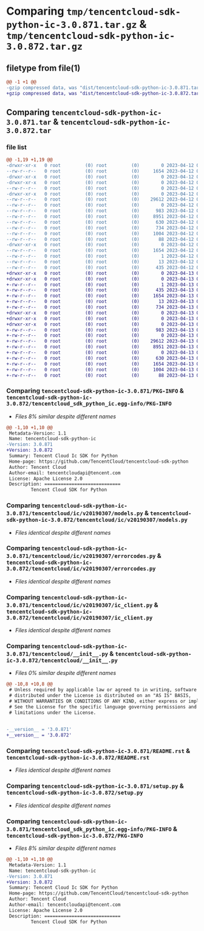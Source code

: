 # Comparing `tmp/tencentcloud-sdk-python-ic-3.0.871.tar.gz` & `tmp/tencentcloud-sdk-python-ic-3.0.872.tar.gz`

## filetype from file(1)

```diff
@@ -1 +1 @@
-gzip compressed data, was "dist/tencentcloud-sdk-python-ic-3.0.871.tar", last modified: Wed Apr 12 00:26:14 2023, max compression
+gzip compressed data, was "dist/tencentcloud-sdk-python-ic-3.0.872.tar", last modified: Thu Apr 13 00:43:04 2023, max compression
```

## Comparing `tencentcloud-sdk-python-ic-3.0.871.tar` & `tencentcloud-sdk-python-ic-3.0.872.tar`

### file list

```diff
@@ -1,19 +1,19 @@
-drwxr-xr-x   0 root         (0) root         (0)        0 2023-04-12 00:26:14.000000 tencentcloud-sdk-python-ic-3.0.871/
--rw-r--r--   0 root         (0) root         (0)     1654 2023-04-12 00:26:14.000000 tencentcloud-sdk-python-ic-3.0.871/PKG-INFO
-drwxr-xr-x   0 root         (0) root         (0)        0 2023-04-12 00:26:14.000000 tencentcloud-sdk-python-ic-3.0.871/tencentcloud/
-drwxr-xr-x   0 root         (0) root         (0)        0 2023-04-12 00:26:14.000000 tencentcloud-sdk-python-ic-3.0.871/tencentcloud/ic/
--rw-r--r--   0 root         (0) root         (0)        0 2023-04-12 00:26:14.000000 tencentcloud-sdk-python-ic-3.0.871/tencentcloud/ic/__init__.py
-drwxr-xr-x   0 root         (0) root         (0)        0 2023-04-12 00:26:14.000000 tencentcloud-sdk-python-ic-3.0.871/tencentcloud/ic/v20190307/
--rw-r--r--   0 root         (0) root         (0)    29612 2023-04-12 00:26:14.000000 tencentcloud-sdk-python-ic-3.0.871/tencentcloud/ic/v20190307/models.py
--rw-r--r--   0 root         (0) root         (0)        0 2023-04-12 00:26:14.000000 tencentcloud-sdk-python-ic-3.0.871/tencentcloud/ic/v20190307/__init__.py
--rw-r--r--   0 root         (0) root         (0)      983 2023-04-12 00:26:14.000000 tencentcloud-sdk-python-ic-3.0.871/tencentcloud/ic/v20190307/errorcodes.py
--rw-r--r--   0 root         (0) root         (0)     8951 2023-04-12 00:26:14.000000 tencentcloud-sdk-python-ic-3.0.871/tencentcloud/ic/v20190307/ic_client.py
--rw-r--r--   0 root         (0) root         (0)      630 2023-04-12 00:26:14.000000 tencentcloud-sdk-python-ic-3.0.871/tencentcloud/__init__.py
--rw-r--r--   0 root         (0) root         (0)      734 2023-04-12 00:26:14.000000 tencentcloud-sdk-python-ic-3.0.871/README.rst
--rw-r--r--   0 root         (0) root         (0)     1004 2023-04-12 00:26:14.000000 tencentcloud-sdk-python-ic-3.0.871/setup.py
--rw-r--r--   0 root         (0) root         (0)       88 2023-04-12 00:26:14.000000 tencentcloud-sdk-python-ic-3.0.871/setup.cfg
-drwxr-xr-x   0 root         (0) root         (0)        0 2023-04-12 00:26:14.000000 tencentcloud-sdk-python-ic-3.0.871/tencentcloud_sdk_python_ic.egg-info/
--rw-r--r--   0 root         (0) root         (0)     1654 2023-04-12 00:26:14.000000 tencentcloud-sdk-python-ic-3.0.871/tencentcloud_sdk_python_ic.egg-info/PKG-INFO
--rw-r--r--   0 root         (0) root         (0)        1 2023-04-12 00:26:14.000000 tencentcloud-sdk-python-ic-3.0.871/tencentcloud_sdk_python_ic.egg-info/dependency_links.txt
--rw-r--r--   0 root         (0) root         (0)       13 2023-04-12 00:26:14.000000 tencentcloud-sdk-python-ic-3.0.871/tencentcloud_sdk_python_ic.egg-info/top_level.txt
--rw-r--r--   0 root         (0) root         (0)      435 2023-04-12 00:26:14.000000 tencentcloud-sdk-python-ic-3.0.871/tencentcloud_sdk_python_ic.egg-info/SOURCES.txt
+drwxr-xr-x   0 root         (0) root         (0)        0 2023-04-13 00:43:04.000000 tencentcloud-sdk-python-ic-3.0.872/
+drwxr-xr-x   0 root         (0) root         (0)        0 2023-04-13 00:43:04.000000 tencentcloud-sdk-python-ic-3.0.872/tencentcloud_sdk_python_ic.egg-info/
+-rw-r--r--   0 root         (0) root         (0)        1 2023-04-13 00:43:04.000000 tencentcloud-sdk-python-ic-3.0.872/tencentcloud_sdk_python_ic.egg-info/dependency_links.txt
+-rw-r--r--   0 root         (0) root         (0)      435 2023-04-13 00:43:04.000000 tencentcloud-sdk-python-ic-3.0.872/tencentcloud_sdk_python_ic.egg-info/SOURCES.txt
+-rw-r--r--   0 root         (0) root         (0)     1654 2023-04-13 00:43:04.000000 tencentcloud-sdk-python-ic-3.0.872/tencentcloud_sdk_python_ic.egg-info/PKG-INFO
+-rw-r--r--   0 root         (0) root         (0)       13 2023-04-13 00:43:04.000000 tencentcloud-sdk-python-ic-3.0.872/tencentcloud_sdk_python_ic.egg-info/top_level.txt
+-rw-r--r--   0 root         (0) root         (0)      734 2023-04-13 00:43:04.000000 tencentcloud-sdk-python-ic-3.0.872/README.rst
+drwxr-xr-x   0 root         (0) root         (0)        0 2023-04-13 00:43:04.000000 tencentcloud-sdk-python-ic-3.0.872/tencentcloud/
+drwxr-xr-x   0 root         (0) root         (0)        0 2023-04-13 00:43:04.000000 tencentcloud-sdk-python-ic-3.0.872/tencentcloud/ic/
+drwxr-xr-x   0 root         (0) root         (0)        0 2023-04-13 00:43:04.000000 tencentcloud-sdk-python-ic-3.0.872/tencentcloud/ic/v20190307/
+-rw-r--r--   0 root         (0) root         (0)      983 2023-04-13 00:43:04.000000 tencentcloud-sdk-python-ic-3.0.872/tencentcloud/ic/v20190307/errorcodes.py
+-rw-r--r--   0 root         (0) root         (0)        0 2023-04-13 00:43:04.000000 tencentcloud-sdk-python-ic-3.0.872/tencentcloud/ic/v20190307/__init__.py
+-rw-r--r--   0 root         (0) root         (0)    29612 2023-04-13 00:43:04.000000 tencentcloud-sdk-python-ic-3.0.872/tencentcloud/ic/v20190307/models.py
+-rw-r--r--   0 root         (0) root         (0)     8951 2023-04-13 00:43:04.000000 tencentcloud-sdk-python-ic-3.0.872/tencentcloud/ic/v20190307/ic_client.py
+-rw-r--r--   0 root         (0) root         (0)        0 2023-04-13 00:43:04.000000 tencentcloud-sdk-python-ic-3.0.872/tencentcloud/ic/__init__.py
+-rw-r--r--   0 root         (0) root         (0)      630 2023-04-13 00:43:04.000000 tencentcloud-sdk-python-ic-3.0.872/tencentcloud/__init__.py
+-rw-r--r--   0 root         (0) root         (0)     1654 2023-04-13 00:43:04.000000 tencentcloud-sdk-python-ic-3.0.872/PKG-INFO
+-rw-r--r--   0 root         (0) root         (0)     1004 2023-04-13 00:43:04.000000 tencentcloud-sdk-python-ic-3.0.872/setup.py
+-rw-r--r--   0 root         (0) root         (0)       88 2023-04-13 00:43:04.000000 tencentcloud-sdk-python-ic-3.0.872/setup.cfg
```

### Comparing `tencentcloud-sdk-python-ic-3.0.871/PKG-INFO` & `tencentcloud-sdk-python-ic-3.0.872/tencentcloud_sdk_python_ic.egg-info/PKG-INFO`

 * *Files 8% similar despite different names*

```diff
@@ -1,10 +1,10 @@
 Metadata-Version: 1.1
 Name: tencentcloud-sdk-python-ic
-Version: 3.0.871
+Version: 3.0.872
 Summary: Tencent Cloud Ic SDK for Python
 Home-page: https://github.com/TencentCloud/tencentcloud-sdk-python
 Author: Tencent Cloud
 Author-email: tencentcloudapi@tencent.com
 License: Apache License 2.0
 Description: ============================
         Tencent Cloud SDK for Python
```

### Comparing `tencentcloud-sdk-python-ic-3.0.871/tencentcloud/ic/v20190307/models.py` & `tencentcloud-sdk-python-ic-3.0.872/tencentcloud/ic/v20190307/models.py`

 * *Files identical despite different names*

### Comparing `tencentcloud-sdk-python-ic-3.0.871/tencentcloud/ic/v20190307/errorcodes.py` & `tencentcloud-sdk-python-ic-3.0.872/tencentcloud/ic/v20190307/errorcodes.py`

 * *Files identical despite different names*

### Comparing `tencentcloud-sdk-python-ic-3.0.871/tencentcloud/ic/v20190307/ic_client.py` & `tencentcloud-sdk-python-ic-3.0.872/tencentcloud/ic/v20190307/ic_client.py`

 * *Files identical despite different names*

### Comparing `tencentcloud-sdk-python-ic-3.0.871/tencentcloud/__init__.py` & `tencentcloud-sdk-python-ic-3.0.872/tencentcloud/__init__.py`

 * *Files 0% similar despite different names*

```diff
@@ -10,8 +10,8 @@
 # Unless required by applicable law or agreed to in writing, software
 # distributed under the License is distributed on an "AS IS" BASIS,
 # WITHOUT WARRANTIES OR CONDITIONS OF ANY KIND, either express or implied.
 # See the License for the specific language governing permissions and
 # limitations under the License.
 
 
-__version__ = '3.0.871'
+__version__ = '3.0.872'
```

### Comparing `tencentcloud-sdk-python-ic-3.0.871/README.rst` & `tencentcloud-sdk-python-ic-3.0.872/README.rst`

 * *Files identical despite different names*

### Comparing `tencentcloud-sdk-python-ic-3.0.871/setup.py` & `tencentcloud-sdk-python-ic-3.0.872/setup.py`

 * *Files identical despite different names*

### Comparing `tencentcloud-sdk-python-ic-3.0.871/tencentcloud_sdk_python_ic.egg-info/PKG-INFO` & `tencentcloud-sdk-python-ic-3.0.872/PKG-INFO`

 * *Files 8% similar despite different names*

```diff
@@ -1,10 +1,10 @@
 Metadata-Version: 1.1
 Name: tencentcloud-sdk-python-ic
-Version: 3.0.871
+Version: 3.0.872
 Summary: Tencent Cloud Ic SDK for Python
 Home-page: https://github.com/TencentCloud/tencentcloud-sdk-python
 Author: Tencent Cloud
 Author-email: tencentcloudapi@tencent.com
 License: Apache License 2.0
 Description: ============================
         Tencent Cloud SDK for Python
```

